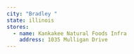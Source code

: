 ```yaml
---
city: "Bradley "
state: illinois
stores:
  - name: Kankakee Natural Foods Infra
    address: 1035 Mulligan Drive
---
```

